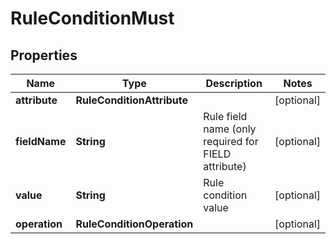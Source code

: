 

# RuleConditionMust


## Properties

| Name | Type | Description | Notes |
|------------ | ------------- | ------------- | -------------|
|**attribute** | **RuleConditionAttribute** |  |  [optional] |
|**fieldName** | **String** | Rule field name (only required for FIELD attribute) |  [optional] |
|**value** | **String** | Rule condition value |  [optional] |
|**operation** | **RuleConditionOperation** |  |  [optional] |



